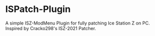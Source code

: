 # ISPatch-Plugin
A simple ISZ-ModMenu Plugin for fully patching Ice Station Z on PC. Inspired by Cracko298's ISZ-2021 Patcher.
